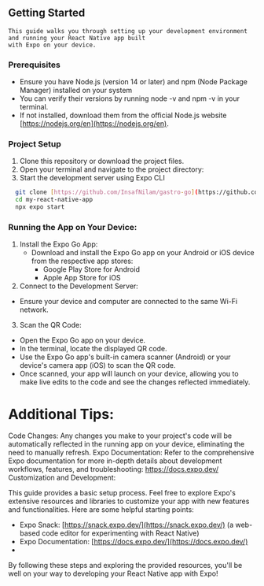 ## Getting Started
    This guide walks you through setting up your development environment and running your React Native app built 
    with Expo on your device.

### Prerequisites
 - Ensure you have Node.js (version 14 or later) and npm (Node Package Manager) installed on your system
 - You can verify their versions by running node -v and npm -v in your terminal.
 - If not installed, download them from the official Node.js website [https://nodejs.org/en](https://nodejs.org/en).

### Project Setup

1. Clone this repository or download the project files.
2. Open your terminal and navigate to the project directory:
3. Start the development server using Expo CLI

 ```bash
   git clone [https://github.com/InsafNilam/gastro-go](https://github.com/InsafNilam/gastro-go.git)
   cd my-react-native-app
   npx expo start
 ```
### Running the App on Your Device:

1.  Install the Expo Go App:
    - Download and install the Expo Go app on your Android or iOS device from the respective app stores:
      - Google Play Store for Android
      - Apple App Store for iOS
2.  Connect to the Development Server:
  - Ensure your device and computer are connected to the same Wi-Fi network.
3. Scan the QR Code:
  - Open the Expo Go app on your device.
  - In the terminal, locate the displayed QR code.
  - Use the Expo Go app's built-in camera scanner (Android) or your device's camera app (iOS) to scan the QR code.
  - Once scanned, your app will launch on your device, allowing you to make live edits to the code and see the changes reflected immediately.

# Additional Tips:
Code Changes: Any changes you make to your project's code will be automatically reflected in the running app on your device, eliminating the need to manually refresh.
Expo Documentation: Refer to the comprehensive Expo documentation for more in-depth details about development workflows, features, and troubleshooting: https://docs.expo.dev/
Customization and Development:

This guide provides a basic setup process. Feel free to explore Expo's extensive resources and libraries to customize your app with new features and functionalities. Here are some helpful starting points:

- Expo Snack: [https://snack.expo.dev/](https://snack.expo.dev/) (a web-based code editor for experimenting with React Native)
- Expo Documentation: [https://docs.expo.dev/](https://docs.expo.dev/)
- 
By following these steps and exploring the provided resources, you'll be well on your way to developing your React Native app with Expo!


